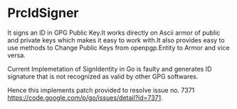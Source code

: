 PrcIdSigner
===========

It signs an ID in GPG Public Key.It works directly on Ascii armor of public and
private keys which makes it easy to work with.It also provides easy to use methods to
Change Public Keys from openpgp.Entity to Armor and vice versa.

Current Implemetation of SignIdentity in Go is faulty and generates ID signature that
is not recognized as valid by other GPG softwares.

Hence this implements patch provided to resolve issue no. 7371 
https://code.google.com/p/go/issues/detail?id=7371.
